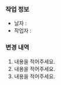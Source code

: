 <!--
제목은 아래처럼 해주세요
PR : 변경 내역
-->
### 작업 정보

- 날자 :
- 작업자 :

### 변경 내역

1. 내용을 적어주세요.
2. 내용을 적어주세요.
3. 내용을 적어주세요.